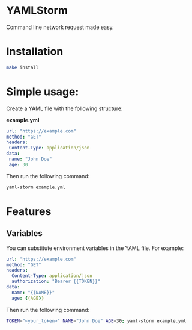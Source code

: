 # YAMLStorm
Command line network request made easy.

# Installation
```bash
make install
```

# Simple usage:
Create a YAML file with the following structure:

__example.yml__
```yaml
url: "https://example.com"
method: "GET"
headers:
 Content-Type: application/json
data:
 name: "John Doe"
 age: 30
```

Then run the following command:
```bash
yaml-storm example.yml
```

# Features

## Variables
You can substitute environment variables in the YAML file. For example:
```yaml
url: "https://example.com"
method: "GET"
headers:
  Content-Type: application/json
  authorization: "Bearer {{TOKEN}}"
data:
  name: "{{NAME}}"
  age: {{AGE}}
```

Then run the following command:
```bash
TOKEN="<your_token>" NAME="John Doe" AGE=30; yaml-storm example.yml
```

